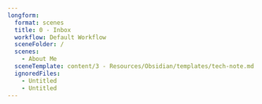 ```yaml
---
longform:
  format: scenes
  title: 0 - Inbox
  workflow: Default Workflow
  sceneFolder: /
  scenes:
    - About Me
  sceneTemplate: content/3 - Resources/Obsidian/templates/tech-note.md
  ignoredFiles:
    - Untitled
    - Untitled
---
```

